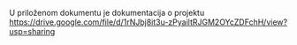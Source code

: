 U priloženom dokumentu je dokumentacija o projektu
https://drive.google.com/file/d/1rNJbj8it3u-zPyailtRJGM2OYcZDFchH/view?usp=sharing
